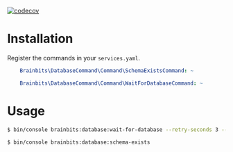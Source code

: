 [![codecov](https://codecov.io/gh/brainbits/database-command/branch/main/graph/badge.svg?token=DQUKMP6AF5)](https://codecov.io/gh/brainbits/database-command)

# Installation
Register the commands in your `services.yaml`.

```yaml
    Brainbits\DatabaseCommand\Command\SchemaExistsCommand: ~

    Brainbits\DatabaseCommand\Command\WaitForDatabaseCommand: ~
```

# Usage

```sh
$ bin/console brainbits:database:wait-for-database --retry-seconds 3 --retry-count 100
```

```sh
$ bin/console brainbits:database:schema-exists
```

